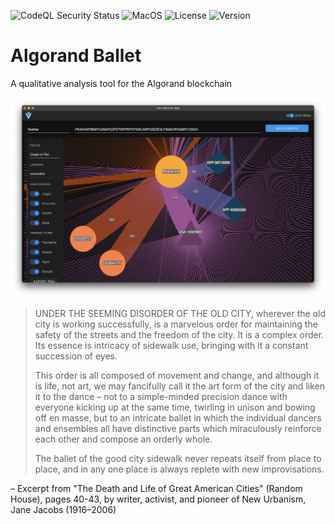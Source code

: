 ![CodeQL Security Status](https://github.com/akaalias/algorand-ballet/workflows/CodeQL/badge.svg)
![MacOS](https://img.shields.io/badge/MacOS-Ready-brightgreen)
![License](https://img.shields.io/github/license/akaalias/algorand-ballet?color=blue&label=License)
![Version](https://img.shields.io/github/package-json/v/akaalias/algorand-ballet?color=blue&label=Version)

# Algorand Ballet
A qualitative analysis tool for the Algorand blockchain 

![Algorand Ballet](sample-screen.png)

> UNDER THE SEEMING DISORDER OF THE OLD CITY, wherever the old city is working successfully, is a marvelous order for maintaining the safety of the streets and the freedom of the city. It is a complex order. Its essence is intricacy of sidewalk use, bringing with it a constant succession of eyes.
> 
> This order is all composed of movement and change, and although it is life, not art, we may fancifully call it the art form of the city and liken it to the dance – not to a simple-minded precision dance with everyone kicking up at the same time, twirling in unison and bowing off en masse, but to an intricate ballet in which the individual dancers and ensembles all have distinctive parts which miraculously reinforce each other and compose an orderly whole.
> 
> The ballet of the good city sidewalk never repeats itself from place to place, and in any one place is always replete with new improvisations.

– Excerpt from "The Death and Life of Great American Cities" (Random House), pages 40-43, by writer, activist, and pioneer of New Urbanism, Jane Jacobs (1916–2006)

